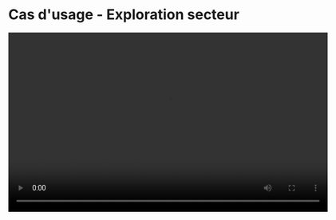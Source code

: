 
# Cas d'usage - Exploration secteur

<video width="640" height="360" controls>
  <source src="/images/exploration-secteur.mp4" type="video/mp4">
  Your browser does not support the video tag.
</video>